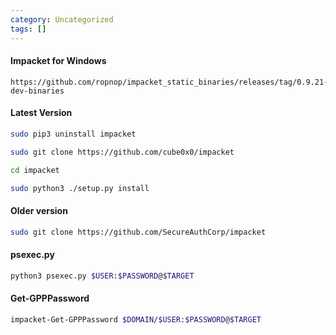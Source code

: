 ```yaml
---
category: Uncategorized
tags: []
---
```

#### Impacket for Windows
```
https://github.com/ropnop/impacket_static_binaries/releases/tag/0.9.21-dev-binaries
```

#### Latest Version
```bash - kali
sudo pip3 uninstall impacket
```

```bash - kali
sudo git clone https://github.com/cube0x0/impacket
```

```bash - kali
cd impacket
```

```bash - kali
sudo python3 ./setup.py install
```

#### Older version
```bash - kali
sudo git clone https://github.com/SecureAuthCorp/impacket
```

#### psexec.py
```bash - kali
python3 psexec.py $USER:$PASSWORD@$TARGET
```

#### Get-GPPPassword
```bash - kali
impacket-Get-GPPPassword $DOMAIN/$USER:$PASSWORD@$TARGET
```